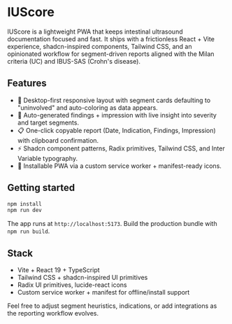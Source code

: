# IUScore

IUScore is a lightweight PWA that keeps intestinal ultrasound documentation focused and fast. It ships with a frictionless React + Vite experience, shadcn-inspired components, Tailwind CSS, and an opinionated workflow for segment-driven reports aligned with the Milan criteria (UC) and IBUS-SAS (Crohn's disease).

## Features

- 🔁 Desktop-first responsive layout with segment cards defaulting to "uninvolved" and auto-coloring as data appears.
- 🧠 Auto-generated findings + impression with live insight into severity and target segments.
- 📋 One-click copyable report (Date, Indication, Findings, Impression) with clipboard confirmation.
- ⚡️ Shadcn component patterns, Radix primitives, Tailwind CSS, and Inter Variable typography.
- 📱 Installable PWA via a custom service worker + manifest-ready icons.

## Getting started

```bash
npm install
npm run dev
```

The app runs at `http://localhost:5173`. Build the production bundle with `npm run build`.

## Stack

- Vite + React 19 + TypeScript
- Tailwind CSS + shadcn-inspired UI primitives
- Radix UI primitives, lucide-react icons
- Custom service worker + manifest for offline/install support

Feel free to adjust segment heuristics, indications, or add integrations as the reporting workflow evolves.

